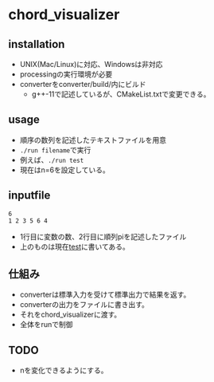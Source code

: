 # chord_visualizer
## installation
- UNIX(Mac/Linux)に対応、Windowsは非対応
- processingの実行環境が必要
- converterをconverter/build/内にビルド
  - g++-11で記述しているが、CMakeList.txtで変更できる。

## usage
- 順序の数列を記述したテキストファイルを用意
- `./run filename`で実行
- 例えば、`./run test`
- 現在はn=6を設定している。

## inputfile
```
6
1 2 3 5 6 4
```
- 1行目に変数の数、2行目に順列piを記述したファイル
- 上のものは現在[test](test)に書いてある。

## 仕組み
- converterは標準入力を受けて標準出力で結果を返す。
- converterの出力をファイルに書き出す。
- それをchord_visualizerに渡す。
- 全体をrunで制御

## TODO
- nを変化できるようにする。
